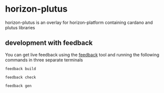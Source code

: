 # horizon-plutus

horizon-plutus is an overlay for horizon-platform containing cardano and plutus
libraries

## development with feedback

You can get live feedback using the
[feedback](https://hackage.haskell.org/package/feedback) tool and
running the following commands in three separate terminals

```
feedback build
```

```
feedback check
```

```
feedback gen
```
